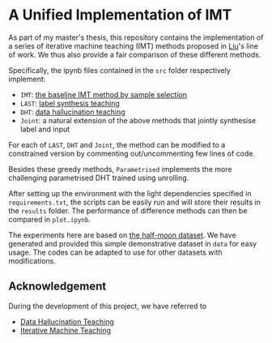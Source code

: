 # A Unified Implementation of IMT

As part of my master's thesis, this repository contains the implementation of a series of iterative machine teaching (IMT) methods proposed in [Liu](https://wyliu.com/)'s line of work. We thus also provide a fair comparison of these different methods.

Specifically, the ipynb files contained in the ```src``` folder respectively implement:
- ```IMT```: [the baseline IMT method by sample selection](https://arxiv.org/abs/1705.10470)
- ```LAST```: [label synthesis teaching](https://arxiv.org/abs/2110.14432)
- ```DHT```: [data hallucination teaching](https://arxiv.org/abs/2210.17467)
- ```Joint```: a natural extension of the above methods that jointly synthesise label and input

For each of ```LAST```, ```DHT``` and ```Joint```, the method can be modified to a constrained version by commenting out/uncommenting few lines of code.

Besides these greedy methods, ```Parametrised``` implements the more challenging parametrised DHT trained using unrolling.

After setting up the environment with the light dependencies specified in ```requirements.txt```, the scripts can be easily run and will store their results in the ```results``` folder. The performance of difference methods can then be compared in ```plot.ipynb```.

The experiments here are based on [the half-moon dataset](https://scikit-learn.org/stable/modules/generated/sklearn.datasets.make_moons.html). We have generated and provided this simple demonstrative dataset in ```data``` for easy usage.
The codes can be adapted to use for other datasets with modifications.


## Acknowledgement
During the development of this project, we have referred to
- [Data Hallucination Teaching](https://github.com/Zeju1997/data_halucination_teaching)
- [Iterative Machine Teaching](https://github.com/Ipsedo/IterativeMachineTeaching)
